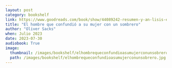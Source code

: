 ```yaml
---
layout: post
category: bookshelf
link: https://www.goodreads.com/book/show/44089242-resumen-y-an-lisis-el-hombre-que-confundi-a-su-mujer-con-un-sombrero
title: "El hombre que confundió a su mujer con un sombrero"
author: "Oliver Sacks"
when: Julio 2023
date: 2023-07-30
audiobook: True
image:
  thumbnail: /images/bookshelf/elhombrequeconfundioasumujerconunsobrero.jpg
  path: /images/bookshelf/elhombrequeconfundioasumujerconunsobrero.jpg
---
```

